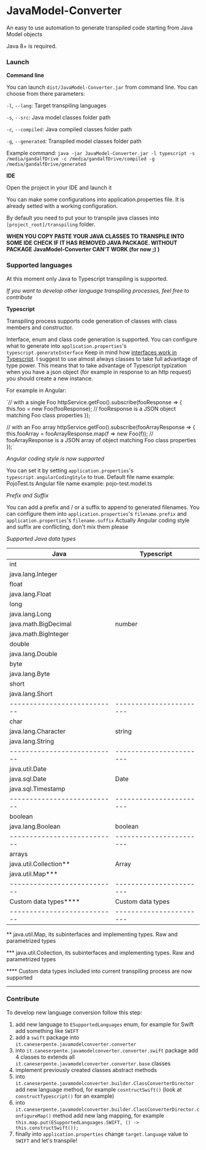 # JavaModel-Converter

An easy to use automation to generate transpiled code starting from Java Model objects

Java 8+ is required.

### Launch

**Command line**

You can launch `dist/JavaModel-Converter.jar` from command line.
You can choose from there parameters:

`-l`, `--lang`: Target transpiling languages

`-s`, `--src`: Java model classes folder path

`-c`, `--compiled`: Java compiled classes folder path

`-g`, `--generated`: Transpiled model classes folder path

Example command: 
`java -jar JavaModel-Converter.jar -l typescript -s /media/gandalfDrive -c /media/gandalfDrive/compiled -g /media/gandalfDrive/generated`

**IDE**

Open the project in your IDE and launch it

You can make some configurations into application.properties file. It is already setted with a working configuration.

By default you need to put your to transpile java classes into `[project_root]/transpiling` folder.

**WHEN YOU COPY PASTE YOUR JAVA CLASSES TO TRANSPILE INTO SOME IDE CHECK IF IT HAS REMOVED JAVA PACKAGE. WITHOUT PACKAGE JavaModel-Converter CAN'T WORK (for now ;) )**

### Supported languages

At this moment only Java to Typescript transpiling is supported.

*If you want to develop other language transpiling processes, feel free to contribute*


**Typescript**

Transpiling process supports code generation of classes with class members and constructor.

Interface, enum and class code generation is supported. You can configure what to generate into `application.properties`'s `typescript.generateInterface`
Keep in mind how [interfaces work in Typescript](https://www.typescriptlang.org/docs/handbook/interfaces.html).
I suggest to use almost always classes to take full advantage of type power. This means that to take advantage of Typescript typization when you have a json object (for example in response to an http request) you should create a new instance.

For example in Angular:

`// with a single Foo
httpService.getFoo().subscribe(fooResponse => {
    this.foo = new Foo(fooResponse);                            // fooResponse is a JSON object matching Foo class properties
});

// with an Foo array 
httpService.getFoo().subscribe(fooArrayResponse => {
    this.fooArray = fooArrayResponse.map(f => new Foo(f));      // fooArrayResponse is a JSON array of object matching Foo class properties
});`

*Angular coding style is now supported*

You can set it by setting `application.properties`'s `typescript.angularCodingStyle` to true.
Default file name example: PojoTest.ts
Angular file name example: pojo-test.model.ts

*Prefix and Suffix*

You can add a prefix and / or a suffix to append to generated filenames.
You can configure them into `application.properties`'s `filename.prefix` and `application.properties`'s `filename.suffix`
Actually Angular coding style and suffix are conflicting, don't mix them please

*Supported Java data types*


| Java                      |      Typescript       | 
|---------------------------|-----------------------|
| int                       |                       |
| java.lang.Integer         |                       |
| float                     |                       |
| java.lang.Float           |                       |
| long                      |                       |
| java.lang.Long            |                       |
| java.math.BigDecimal      |       number          |
| java.math.BigInteger      |                       |
| double                    |                       |
| java.lang.Double          |                       |
| byte                      |                       |
| java.lang.Byte            |                       |
| short                     |                       |
| java.lang.Short           |                       |
|---------------------------|-----------------------|
| char                      |                       |
| java.lang.Character       |       string          |
| java.lang.String          |                       |
|---------------------------|-----------------------|
| java.util.Date            |                       |
| java.sql.Date             |       Date            |
| java.sql.Timestamp        |                       |
|---------------------------|-----------------------|
| boolean                   |                       |
| java.lang.Boolean         |       boolean         |
|---------------------------|-----------------------|
| arrays                    |                       |
| java.util.Collection**    |       Array           |
| java.util.Map***          |                       |
|---------------------------|-----------------------|
| Custom data types****     |  Custom data types    |
|---------------------------|-----------------------|

** java.util.Map, its subinterfaces and implementing types. Raw and parametrized types

*** java.util.Collection, its subinterfaces and implementing types. Raw and parametrized types 

**** Custom data types included into current transpiling process are now supported

---------------------


### Contribute

To develop new language conversion follow this step:

1. add new language to `ESupportedLanguages` enum, for example for Swift add something like `SWIFT`
2. add a `swift` package into `it.caneserpente.javamodelconverter.converter`
3. into `it.caneserpente.javamodelconverter.converter.swift` package add 4 classes to extends all `it.caneserpente.javamodelconverter.converter.base` classes
4. implement previously created classes abstract methods
5. into `it.caneserpente.javamodelconverter.builder.ClassConverterDirector` add new language method, for example `cosntructSwift()` (look at `constructTypescript()` for an example)
6. into `it.caneserpente.javamodelconverter.builder.ClassConverterDirector.configureMap()` method add new lang mapping, for example `this.map.put(ESupportedLanguages.SWIFT, () -> this.constructSwift());`
7. finally into `application.properties` change `target.language` value to `SWIFT` and let's transpile!
